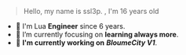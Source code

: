 > Hello, my name is ssl3p. , I'm 16 years old

- 🔭 I'm Lua **Engineer** since 6 years.
- 🌱 I’m currently focusing on **learning always more**.
- 🔩 **I'm currently working on** ***BloumeCity V1***.

<!---
Sleep is a ✨ special ✨ repository because its `README.md` (this file) appears on your GitHub profile.
You can click the Preview link to take a look at your changes.
--->
